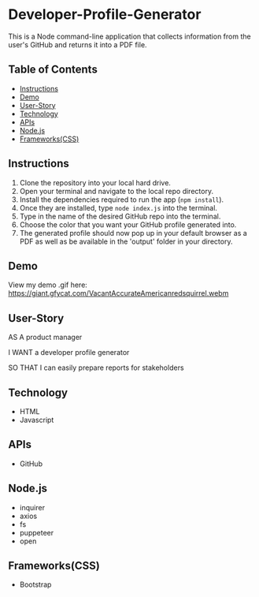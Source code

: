 # Developer-Profile-Generator

This is a Node command-line application that collects information from the user's GitHub and returns it into a PDF file.

## Table of Contents

- [Instructions](#instructions)
- [Demo](#demo)
- [User-Story](#user-story)
- [Technology](#technology)
- [APIs](#apis)
- [Node.js](#nodejs-modules)
- [Frameworks(CSS)](#frameworks-css)

## Instructions

1. Clone the repository into your local hard drive.
2. Open your terminal and navigate to the local repo directory.
3. Install the dependencies required to run the app (`npm install`).
4. Once they are installed, type `node index.js` into the terminal.
5. Type in the name of the desired GitHub repo into the terminal.
6. Choose the color that you want your GitHub profile generated into.
7. The generated profile should now pop up in your default browser as a PDF as well as be available in the 'output' folder in your directory.

## Demo

View my demo .gif here: https://giant.gfycat.com/VacantAccurateAmericanredsquirrel.webm

## User-Story

AS A product manager

I WANT a developer profile generator

SO THAT I can easily prepare reports for stakeholders

## Technology

- HTML
- Javascript

## APIs

- GitHub

## Node.js

- inquirer
- axios
- fs
- puppeteer
- open

## Frameworks(CSS)

- Bootstrap
